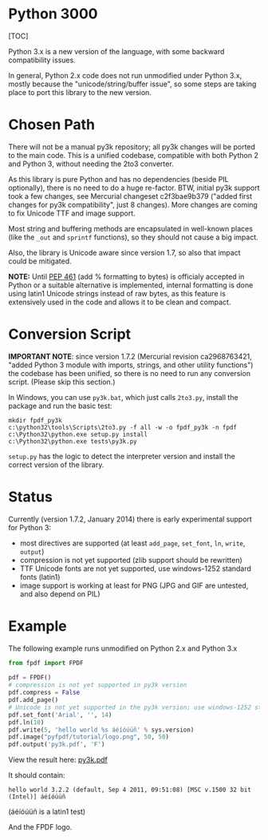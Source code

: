 # Python 3000 #

[TOC]

Python 3.x is a new version of the language, with some backward compatibility issues.

In general, Python 2.x code does not run unmodified under Python 3.x, mostly because the "unicode/string/buffer issue", so some steps are taking place to port this library to the new version.

# Chosen Path #

There will not be a manual py3k repository; all py3k changes will be ported to the main code. This is a unified codebase, compatible with both Python 2 and Python 3, without needing the 2to3 converter.

As this library is pure Python and has no dependencies (beside PIL optionally), there is no need to do a huge re-factor.
BTW, initial py3k support took a few changes, see Mercurial changeset c2f3bae9b379 ("added first changes for py3k compatibility", just 8 changes). More changes are coming to fix Unicode TTF and image support.

Most string and buffering methods are encapsulated in well-known places (like the `_out` and `sprintf` functions), so they should not cause a big impact.

Also, the library is Unicode aware since version 1.7, so also that impact could be mitigated.

**NOTE:** Until [PEP 461](http://www.python.org/dev/peps/pep-0461/) (add % formatting to bytes) is officialy accepted in Python or a suitable alternative is implemented, internal formatting is done using latin1 Unicode strings instead of raw bytes, as this feature is extensively used in the code and allows it to be clean and compact.

# Conversion Script #

**IMPORTANT NOTE**: since version 1.7.2 (Mercurial revision ca2968763421, "added Python 3 module with imports, strings, and other utility functions") the codebase has been unified, so there is no need to run any conversion script. (Please skip this section.)

In Windows, you can use `py3k.bat`, which just calls `2to3.py`, install the package and run the basic test:

```
mkdir fpdf_py3k
c:\python32\tools\Scripts\2to3.py -f all -w -o fpdf_py3k -n fpdf 
c:\Python32\python.exe setup.py install
c:\Python32\python.exe tests\py3k.py
```

`setup.py` has the logic to detect the interpreter version and install the correct version of the library.

# Status #

Currently (version 1.7.2, January 2014) there is early experimental support for Python 3:

  * most directives are supported (at least `add_page`, `set_font`, `ln`, `write`, `output`)
  * compression is not yet supported (zlib support should be rewritten)
  * TTF Unicode fonts are not yet supported, use windows-1252 standard fonts (latin1)
  * image support is working at least for PNG (JPG and GIF are untested, and also depend on PIL)

# Example #

The following example runs unmodified on Python 2.x and Python 3.x

```python
from fpdf import FPDF
    
pdf = FPDF()
# compression is not yet supported in py3k version
pdf.compress = False
pdf.add_page()
# Unicode is not yet supported in the py3k version; use windows-1252 standard font
pdf.set_font('Arial', '', 14)  
pdf.ln(10)
pdf.write(5, 'hello world %s áéíóúüñ' % sys.version)
pdf.image("pyfpdf/tutorial/logo.png", 50, 50)
pdf.output('py3k.pdf', 'F')
```

View the result here: [py3k.pdf](https://github.com/reingart/pyfpdf/raw/master/tests/py3k.pdf)

It should contain:

```
hello world 3.2.2 (default, Sep 4 2011, 09:51:08) [MSC v.1500 32 bit (Intel)] áéíóúüñ
```

(áéíóúüñ is a latin1 test)

And the FPDF logo.
